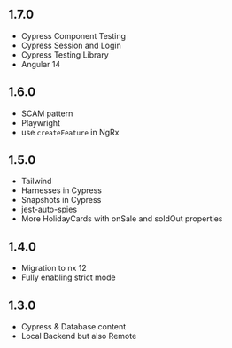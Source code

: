 ## 1.7.0

- Cypress Component Testing
- Cypress Session and Login
- Cypress Testing Library
- Angular 14

## 1.6.0

- SCAM pattern
- Playwright
- use `createFeature` in NgRx

## 1.5.0

- Tailwind
- Harnesses in Cypress
- Snapshots in Cypress
- jest-auto-spies
- More HolidayCards with onSale and soldOut properties

## 1.4.0

- Migration to nx 12
- Fully enabling strict mode

## 1.3.0

- Cypress & Database content
- Local Backend but also Remote
